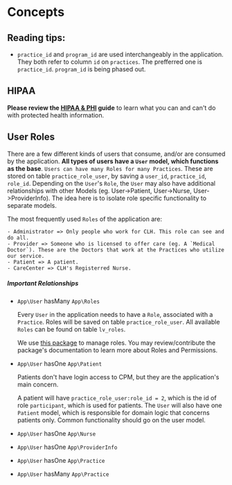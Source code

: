# Concepts

## Reading tips:
- `practice_id` and `program_id` are used interchangeably in the application. They both refer to column `id` on `practices`. The prefferred one is `practice_id`. `program_id` is being phased out.

## HIPAA
**Please review the [HIPAA & PHI](hipaa.md) guide** to learn what you can and can't do with protected health information.

## User Roles
There are a few different kinds of users that consume, and/or are consumed by the application. **All types of users have a `User` model, which functions as the base**. `Users can have many Roles for many Practices`. These are stored on table `practice_role_user`, by saving a `user_id`, `practice_id`, `role_id`. Depending on the `User`'s `Role`, the `User` may also have additional relationships with other Models (eg. User->Patient, User->Nurse, User->ProviderInfo). The idea here is to isolate role specific functionality to separate models. 

The most frequently used `Roles` of the application are:
    
    - Administrator => Only people who work for CLH. This role can see and do all.
    - Provider => Someone who is licensed to offer care (eg. A `Medical Doctor`). These are the Doctors that work at the Practices who utilize our service.
    - Patient => A patient. 
    - CareCenter => CLH's Registerred Nurse.
     

##### Important Relationships
- `App\User` hasMany `App\Roles`

    Every `User` in the application needs to have a `Role`, associated with a `Practice`. 
    Roles will be saved on table `practice_role_user`. All available `Roles` can be found on table `lv_roles`.

    We use [this package](https://github.com/michalisantoniou6/laravel-cerberus) to manage roles. You may review/contribute the package's documentation to learn more about Roles and Permissions.  

- `App\User` hasOne `App\Patient`
    
    Patients don't have login access to CPM, but they are the application's main concern.  
    
    A patient will have `practice_role_user:role_id = 2`, which is the id of role `participant`, which is used for patients. The `User` will also have one `Patient` model, which is responsible for domain logic that concerns patients only. Common functionality should go on the user model.

- `App\User` hasOne `App\Nurse`

- `App\User` hasOne `App\ProviderInfo`

- `App\User` hasOne `App\Practice`

- `App\User` hasMany `App\Practice`
